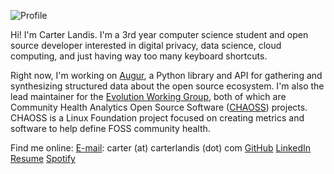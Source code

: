![Profile](https://carterlandis.com/profile.jpeg)

Hi! I'm Carter Landis. I'm a 3rd year computer science student and open source developer interested in digital privacy, data science, cloud computing, and just having way too many keyboard shortcuts.

Right now, I'm working on [Augur](https://github.com/chaoss/augur), a Python library and API for gathering and synthesizing structured data about the open source ecosystem. I'm also the lead maintainer for the [Evolution Working Group](https://github.com/chaoss/wg-evolution), both of which are Community Health Analytics Open Source Software ([CHAOSS](https://chaoss.community)) projects. CHAOSS is a Linux Foundation project focused on creating metrics and software to help define FOSS community health.

Find me online:
[E-mail](carter@carterlandis.com): carter (at) carterlandis (dot) com
[GitHub](https://github.com/ccarterlandis)
[LinkedIn](https://linkedin.com/in/ccarterlandis)
[Resume](https://carterlandis.com/resume.pdf)
[Spotify](https://open.spotify.com/user/c.landis?si=-EeWnQXTTRy28bZgIBCqVA)
